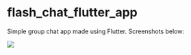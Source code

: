 # flash_chat_flutter_app

Simple group chat app made using Flutter.
Screenshots below:

<img src="https://i.postimg.cc/j28gTD7w/Screenshot-1643073315.png">

